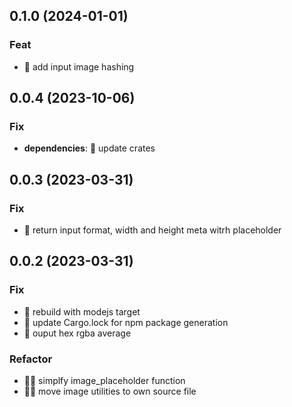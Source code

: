 ## 0.1.0 (2024-01-01)

### Feat

- 🌟 add input image hashing

## 0.0.4 (2023-10-06)

### Fix

- **dependencies**: 💫 update crates

## 0.0.3 (2023-03-31)

### Fix

- 💫 return input format, width and height meta witrh placeholder

## 0.0.2 (2023-03-31)

### Fix

- 💫 rebuild with modejs target
- 💫 update Cargo.lock for npm package generation
- 💫 ouput hex rgba average

### Refactor

- 🏄🏽  simplfy image_placeholder function
- 🏄🏽  move image utilities to own source file

